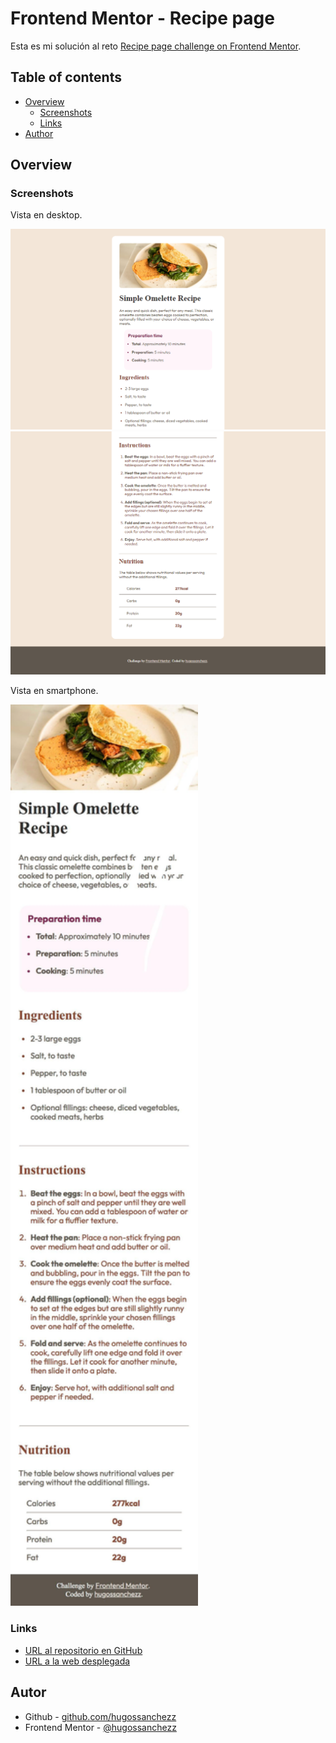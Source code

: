 # Frontend Mentor - Recipe page

Esta es mi solución al reto [Recipe page challenge on Frontend Mentor](https://www.frontendmentor.io/challenges/recipe-page-KiTsR8QQKm).

## Table of contents

- [Overview](#overview)
  - [Screenshots](#screenshots)
  - [Links](#links)
- [Author](#author)

## Overview

### Screenshots

Vista en desktop.

![](./design/desktop-design-1.png)
![](./design/desktop-design-2.png)

Vista en smartphone.

<img src="./design/mobile-design.jpeg" alt="Mobile Design" width="300px">

### Links

- [URL al repositorio en GitHub](https://github.com/hugossanchezz/Proyectos/tree/main/FrontendMentor/Recipe-page)
- [URL a la web desplegada](https://recipe-page-hugossanchezz.netlify.app/)

## Autor

- Github - [github.com/hugossanchezz](https://github.com/hugossanchezz)
- Frontend Mentor - [@hugossanchezz](https://www.frontendmentor.io/profile/hugossanchezz)